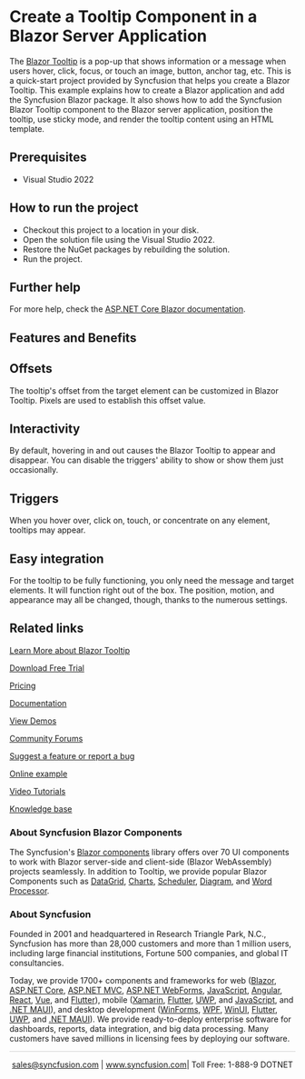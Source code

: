 # Create a Tooltip Component in a Blazor Server Application

The [Blazor Tooltip](https://www.syncfusion.com/blazor-components/blazor-tooltip?utm_source=github&utm_medium=listing&utm_campaign=blazor-tooltip-github-samples) is a pop-up that shows information or a message when users hover, click, focus, or touch an image, button, anchor tag, etc. This is a quick-start project provided by Syncfusion that helps you create a Blazor Tooltip. This example explains how to create a Blazor application and add the Syncfusion Blazor package. It also shows how to add the Syncfusion Blazor Tooltip component to the Blazor server application, position the tooltip, use sticky mode, and render the tooltip content using an HTML template.

## Prerequisites

* Visual Studio 2022

## How to run the project

* Checkout this project to a location in your disk.
* Open the solution file using the Visual Studio 2022.
* Restore the NuGet packages by rebuilding the solution.
* Run the project.

## Further help

For more help, check the [ASP.NET Core Blazor documentation](https://docs.microsoft.com/en-us/aspnet/core/blazor).

## Features and Benefits

## Offsets

The tooltip's offset from the target element can be customized in Blazor Tooltip. Pixels are used to establish this offset value.

## Interactivity

By default, hovering in and out causes the Blazor Tooltip to appear and disappear. You can disable the triggers' ability to show or show them just occasionally.

## Triggers

When you hover over, click on, touch, or concentrate on any element, tooltips may appear.

## Easy integration

For the tooltip to be fully functioning, you only need the message and target elements. It will function right out of the box. The position, motion, and appearance may all be changed, though, thanks to the numerous settings.

## Related links

[Learn More about Blazor Tooltip](https://www.syncfusion.com/blazor-components/blazor-tooltip?utm_source=github&utm_medium=listing&utm_campaign=blazor-tooltip-github-samples)

[Download Free Trial](https://www.syncfusion.com/downloads/blazor?utm_source=github&utm_medium=listing&utm_campaign=blazor-tooltip-github-samples)

[Pricing](https://www.syncfusion.com/sales/products/blazor?utm_source=github&utm_medium=listing&utm_campaign=blazor-tooltip-github-samples)

[Documentation](https://blazor.syncfusion.com/documentation/tooltip/getting-started?utm_source=github&utm_medium=listing&utm_campaign=blazor-tooltip-github-samples)

[View Demos](https://github.com/SyncfusionExamples/Create-a-Tooltip-Component-in-a-Blazor-Server-Application?utm_source=github&utm_medium=listing&utm_campaign=blazor-tooltip-github-samples)

[Community Forums](https://www.syncfusion.com/forums/blazor-components?utm_source=github&utm_medium=listing&utm_campaign=blazor-tooltip-github-samples)

[Suggest a feature or report a bug](https://www.syncfusion.com/feedback/blazor-components?utm_source=github&utm_medium=listing&utm_campaign=blazor-tooltip-github-samples)

[Online example](https://blazor.syncfusion.com/demos/tooltip/default-functionalities?utm_source=github&utm_medium=listing&utm_campaign=blazor-tooltip-github-samples)

[Video Tutorials](https://www.syncfusion.com/tutorial-videos/blazor/tooltip?utm_source=github&utm_medium=listing&utm_campaign=blazor-tooltip-github-samples)

[Knowledge base](https://www.syncfusion.com/kb/blazor-components?utm_source=github&utm_medium=listing&utm_campaign=blazor-tooltip-github-samples)

### About Syncfusion Blazor Components
The Syncfusion's [Blazor components](https://www.syncfusion.com/blazor-components?utm_source=github&utm_medium=listing&utm_campaign=blazor-tooltip-github-samples) library offers over 70 UI components to work with Blazor server-side and client-side (Blazor WebAssembly) projects seamlessly. In addition to Tooltip, we provide popular Blazor Components such as [DataGrid](https://www.syncfusion.com/blazor-components/blazor-datagrid?utm_source=github&utm_medium=listing&utm_campaign=blazor-tooltip-github-samples), [Charts](https://www.syncfusion.com/blazor-components/blazor-charts?utm_source=github&utm_medium=listing&utm_campaign=blazor-tooltip-github-samples), [Scheduler](https://www.syncfusion.com/blazor-components/blazor-scheduler?utm_source=github&utm_medium=listing&utm_campaign=blazor-tooltip-github-samples), [Diagram](https://www.syncfusion.com/blazor-components/blazor-diagram?utm_source=github&utm_medium=listing&utm_campaign=blazor-tooltip-github-samples), and [Word Processor](https://www.syncfusion.com/blazor-components/blazor-word-processor?utm_source=github&utm_medium=listing&utm_campaign=blazor-tooltip-github-samples).

### About Syncfusion
Founded in 2001 and headquartered in Research Triangle Park, N.C., Syncfusion has more than 28,000 customers and more than 1 million users, including large financial institutions, Fortune 500 companies, and global IT consultancies.
 
Today, we provide 1700+ components and frameworks for web ([Blazor](https://www.syncfusion.com/blazor-components?utm_source=github&utm_medium=listing&utm_campaign=blazor-tooltip-github-samples), [ASP.NET Core](https://www.syncfusion.com/aspnet-core-ui-controls?utm_source=github&utm_medium=listing&utm_campaign=blazor-tooltip-github-samples), [ASP.NET MVC](https://www.syncfusion.com/aspnet-mvc-ui-controls?utm_source=github&utm_medium=listing&utm_campaign=blazor-tooltip-github-samples), [ASP.NET WebForms](https://www.syncfusion.com/jquery/aspnet-webforms-ui-controls?utm_source=github&utm_medium=listing&utm_campaign=blazor-tooltip-github-samples), [JavaScript](https://www.syncfusion.com/javascript-ui-controls?utm_source=github&utm_medium=listing&utm_campaign=blazor-tooltip-github-samples), [Angular](https://www.syncfusion.com/angular-ui-components?utm_source=github&utm_medium=listing&utm_campaign=blazor-tooltip-github-samples), [React](https://www.syncfusion.com/react-ui-components?utm_source=github&utm_medium=listing&utm_campaign=blazor-tooltip-github-samples), [Vue](https://www.syncfusion.com/vue-ui-components?utm_source=github&utm_medium=listing&utm_campaign=blazor-tooltip-github-samples), and [Flutter](https://www.syncfusion.com/flutter-widgets?utm_source=github&utm_medium=listing&utm_campaign=blazor-tooltip-github-samples)), mobile ([Xamarin](https://www.syncfusion.com/xamarin-ui-controls?utm_source=github&utm_medium=listing&utm_campaign=blazor-tooltip-github-samples), [Flutter](https://www.syncfusion.com/flutter-widgets?utm_source=github&utm_medium=listing&utm_campaign=blazor-tooltip-github-samples), [UWP](https://www.syncfusion.com/uwp-ui-controls?utm_source=github&utm_medium=listing&utm_campaign=blazor-tooltip-github-samples), and [JavaScript](https://www.syncfusion.com/javascript-ui-controls?utm_source=github&utm_medium=listing&utm_campaign=blazor-tooltip-github-samples), and [.NET MAUI](https://www.syncfusion.com/maui-controls?utm_source=github&utm_medium=listing&utm_campaign=blazor-tooltip-github-samples)), and desktop development ([WinForms](https://www.syncfusion.com/winforms-ui-controls?utm_source=github&utm_medium=listing&utm_campaign=blazor-tooltip-github-samples), [WPF](https://www.syncfusion.com/wpf-controls?utm_source=github&utm_medium=listing&utm_campaign=blazor-tooltip-github-samples), [WinUI](https://www.syncfusion.com/winui-controls?utm_source=github&utm_medium=listing&utm_campaign=blazor-tooltip-github-samples), [Flutter](https://www.syncfusion.com/flutter-widgets?utm_source=github&utm_medium=listing&utm_campaign=blazor-tooltip-github-samples), [UWP](https://www.syncfusion.com/uwp-ui-controls?utm_source=github&utm_medium=listing&utm_campaign=blazor-tooltip-github-samples), and [.NET MAUI](https://www.syncfusion.com/maui-controls?utm_source=github&utm_medium=listing&utm_campaign=blazor-tooltip-github-samples)). We provide ready-to-deploy enterprise software for dashboards, reports, data integration, and big data processing. Many customers have saved millions in licensing fees by deploying our software.

<hr style="height:0.3px;border:none;color:lightgrey;background-color:lightgrey;" />

<p align="center">
<a href="mailto:sales@syncfusion.com?Subject=Syncfusion Blazor Tooltip - GitHub" target="_top">sales@syncfusion.com</a> | <a href="https://www.syncfusion.com?utm_source=github&utm_medium=listing&utm_campaign=blazor-tooltip-github-samples">www.syncfusion.com</a>| Toll Free: 1-888-9 DOTNET <br>
</p>
